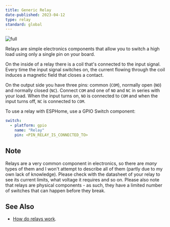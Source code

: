 ```yaml
---
title: Generic Relay
date-published: 2023-04-12
type: relay
standard: global
---
```


![full](/relay-full.jpg)

Relays are simple electronics components that allow you to switch a high
load using only a single pin on your board.

On the inside of a relay there is a coil that's connected to the input
signal. Every time the input signal switches on, the current flowing
through the coil induces a magnetic field that closes a contact.

On the output side you have three pins: common (`COM`), normally open
(`NO`) and normally closed (`NC`). Connect `COM` and one of `NO` and
`NC` in series with your load. When the input turns on, `NO` is
connected to `COM` and when the input turns off, `NC` is connected to
`COM`.

To use a relay with ESPHome, use a GPIO Switch component:

``` yaml
switch:
  - platform: gpio
    name: "Relay"
    pin: <PIN_RELAY_IS_CONNECTED_TO>
```

## Note

Relays are a very common component in electronics, so there are *many*
types of them and I won't attempt to describe all of them (partly due
to my own lack of knowledge). Please check with the datasheet of your
relay to see its current limits, what voltage it requires and so on.
Please also note that relays are physical components - as such, they
have a limited number of switches that can happen before they break.

## See Also

- [How do relays work](https://www.explainthatstuff.com/howrelayswork.html).
